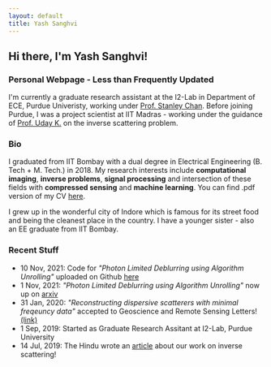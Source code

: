 ```yaml
---
layout: default
title: Yash Sanghvi
---
```

## Hi there, I'm Yash Sanghvi!
### Personal Webpage - Less than Frequently Updated
I'm currently a graduate research assistant at the I2-Lab in Department of ECE, Purdue Univeristy, working under [Prof. Stanley Chan](https://engineering.purdue.edu/ChanGroup/stanleychan.html). Before joining Purdue, I was a project scientist at IIT Madras  - working under the guidance of [Prof. Uday K.](http://www.ee.iitm.ac.in/uday/) on the inverse scattering problem.

### Bio
I graduated from IIT Bombay with a dual degree in Electrical Engineering (B. Tech + M. Tech.) in 2018. My research interests include **computational imaging**, **inverse problems**, **signal processing** and intersection of these fields with **compressed sensing** and **machine learning**.
You can find .pdf version of my CV [here](/CV_YashSanghvi.pdf).

I grew up in the wonderful city of Indore which is famous for its street food and being the cleanest place in the country. I have a younger sister - also an EE graduate from IIT Bombay. 

### Recent Stuff
* 10 Nov, 2021: Code for _"Photon Limited Deblurring using Algorithm Unrolling"_ uploaded on Github [here](https://github.com/sanghviyashiitb/poisson-deblurring)
* 1 Nov, 2021: _"Photon Limited Deblurring using Algorithm Unrolling"_ now up on [arxiv](https://arxiv.org/abs/2110.15314)
* 31 Jan, 2020: _"Reconstructing dispersive scatterers with minimal freqeuncy data"_ accepted to Geoscience and Remote Sensing Letters! [(link)](https://ieeexplore.ieee.org/document/8976282)
* 1 Sep, 2019: Started as Graduate Research Assitant at I2-Lab, Purdue University
* 14 Jul, 2019: The Hindu wrote an [article](https://t.co/iEGZZLWJ4b) about our work on inverse scattering! 


